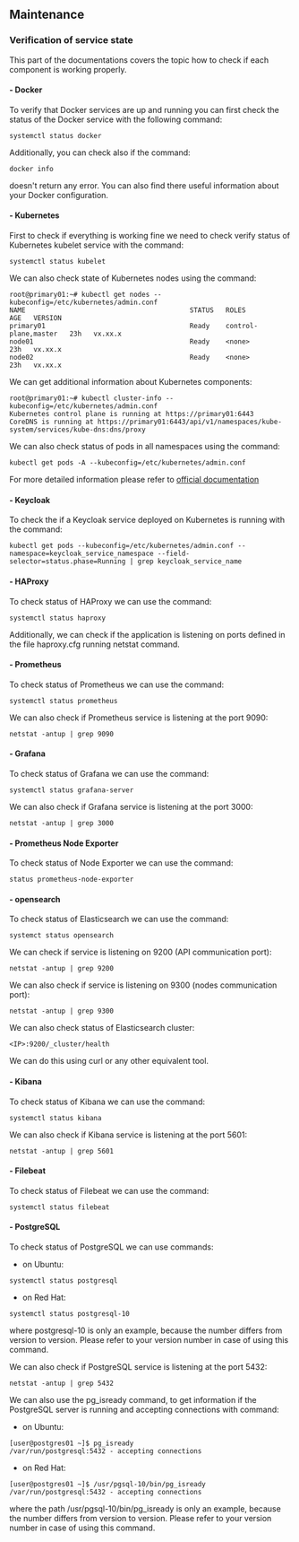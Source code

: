 ## Maintenance

### Verification of service state

This part of the documentations covers the topic how to check if each component is working properly.

#### - Docker

To verify that Docker services are up and running you can first check the status of the Docker service with the
following command:

```shell
systemctl status docker
```

Additionally, you can check also if the command:

```shell
docker info
```

doesn't return any error. You can also find there useful information about your Docker configuration.

#### - Kubernetes

First to check if everything is working fine we need to check verify status of Kubernetes kubelet service with the
command:

```shell
systemctl status kubelet
```

We can also check state of Kubernetes nodes using the command:

```shell
root@primary01:~# kubectl get nodes --kubeconfig=/etc/kubernetes/admin.conf
NAME                                         STATUS   ROLES                  AGE   VERSION
primary01                                    Ready    control-plane,master   23h   vx.xx.x
node01                                       Ready    <none>                 23h   vx.xx.x
node02                                       Ready    <none>                 23h   vx.xx.x
```

We can get additional information about Kubernetes components:

```shell
root@primary01:~# kubectl cluster-info --kubeconfig=/etc/kubernetes/admin.conf
Kubernetes control plane is running at https://primary01:6443
CoreDNS is running at https://primary01:6443/api/v1/namespaces/kube-system/services/kube-dns:dns/proxy
```

We can also check status of pods in all namespaces using the command:

```shell
kubectl get pods -A --kubeconfig=/etc/kubernetes/admin.conf
```

For more detailed information please refer
to [official documentation](https://kubernetes.io/docs/reference/kubectl/overview/)

#### - Keycloak

To check the if a Keycloak service deployed on Kubernetes is running with the command:

```shell
kubectl get pods --kubeconfig=/etc/kubernetes/admin.conf --namespace=keycloak_service_namespace --field-selector=status.phase=Running | grep keycloak_service_name
```

#### - HAProxy

To check status of HAProxy we can use the command:

```shell
systemctl status haproxy
```

Additionally, we can check if the application is listening on ports defined in the file haproxy.cfg running netstat
command.

#### - Prometheus

To check status of Prometheus we can use the command:

```shell
systemctl status prometheus
```

We can also check if Prometheus service is listening at the port 9090:

```shell
netstat -antup | grep 9090
```

#### - Grafana

To check status of Grafana we can use the command:

```shell
systemctl status grafana-server
```

We can also check if Grafana service is listening at the port 3000:

```shell
netstat -antup | grep 3000
```

#### - Prometheus Node Exporter

To check status of Node Exporter we can use the command:

```shell
status prometheus-node-exporter
```

#### - opensearch

To check status of Elasticsearch we can use the command:

```shell
systemct status opensearch
```

We can check if service is listening on 9200 (API communication port):

```shell
netstat -antup | grep 9200
```

We can also check if service is listening on 9300 (nodes communication port):

```shell
netstat -antup | grep 9300
```

We can also check status of Elasticsearch cluster:

```shell
<IP>:9200/_cluster/health
```

We can do this using curl or any other equivalent tool.

#### - Kibana

To check status of Kibana we can use the command:

```shell
systemctl status kibana
```

We can also check if Kibana service is listening at the port 5601:

```shell
netstat -antup | grep 5601
```

#### - Filebeat

To check status of Filebeat we can use the command:

```shell
systemctl status filebeat
```

#### - PostgreSQL

To check status of PostgreSQL we can use commands:

- on Ubuntu:

```shell
systemctl status postgresql
```

- on Red Hat:

```shell
systemctl status postgresql-10
```

where postgresql-10 is only an example, because the number differs from version to version. Please refer to your version
number in case of using this command.

We can also check if PostgreSQL service is listening at the port 5432:

```shell
netstat -antup | grep 5432
```

We can also use the pg_isready command, to get information if the PostgreSQL server is running and accepting connections
with command:

- on Ubuntu:

```shell
[user@postgres01 ~]$ pg_isready
/var/run/postgresql:5432 - accepting connections
```

- on Red Hat:

```shell
[user@postgres01 ~]$ /usr/pgsql-10/bin/pg_isready
/var/run/postgresql:5432 - accepting connections
```

where the path /usr/pgsql-10/bin/pg_isready is only an example, because the number differs from version to version.
Please refer to your version number in case of using this command.
